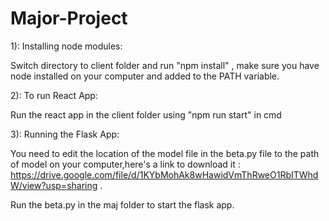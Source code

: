 # Major-Project


1): Installing node modules:

Switch directory to client folder and run "npm install" , make sure you have node installed on your computer and added to the PATH variable.

2): To run React App: 

Run the react app in the client folder using "npm run start" in cmd

3): Running the Flask App:

You need to edit the location of the model file in the beta.py file to the path of model on your computer,here's a link to download it : https://drive.google.com/file/d/1KYbMohAk8wHawidVmThRweO1RbITWhdW/view?usp=sharing .

Run the beta.py in the maj folder to start the flask app.
